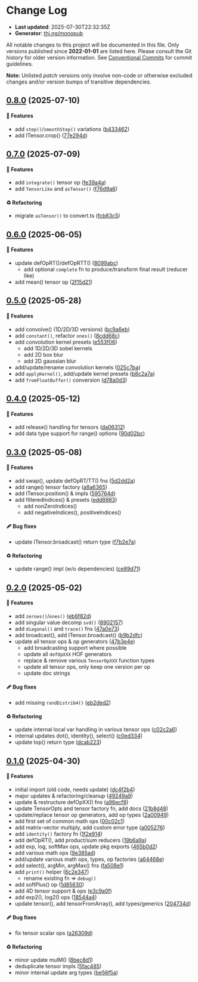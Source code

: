 # Change Log

- **Last updated**: 2025-07-30T22:32:35Z
- **Generator**: [thi.ng/monopub](https://thi.ng/monopub)

All notable changes to this project will be documented in this file.
Only versions published since **2022-01-01** are listed here.
Please consult the Git history for older version information.
See [Conventional Commits](https://conventionalcommits.org/) for commit guidelines.

**Note:** Unlisted _patch_ versions only involve non-code or otherwise excluded changes
and/or version bumps of transitive dependencies.

## [0.8.0](https://github.com/thi-ng/umbrella/tree/@thi.ng/tensors@0.8.0) (2025-07-10)

#### 🚀 Features

- add `step()`/`smoothStep()` variations ([b433462](https://github.com/thi-ng/umbrella/commit/b433462))
- add ITensor.crop() ([77e294d](https://github.com/thi-ng/umbrella/commit/77e294d))

## [0.7.0](https://github.com/thi-ng/umbrella/tree/@thi.ng/tensors@0.7.0) (2025-07-09)

#### 🚀 Features

- add `integrate()` tensor op ([fe39a4a](https://github.com/thi-ng/umbrella/commit/fe39a4a))
- add `TensorLike` and `asTensor()` ([f76d9a6](https://github.com/thi-ng/umbrella/commit/f76d9a6))

#### ♻️ Refactoring

- migrate `asTensor()` to convert.ts ([fcb83c5](https://github.com/thi-ng/umbrella/commit/fcb83c5))

## [0.6.0](https://github.com/thi-ng/umbrella/tree/@thi.ng/tensors@0.6.0) (2025-06-05)

#### 🚀 Features

- update defOpRT()/defOpRTT() ([8099abc](https://github.com/thi-ng/umbrella/commit/8099abc))
  - add optional `complete` fn to produce/transform final result (reducer like)
- add mean() tensor op ([2f15d21](https://github.com/thi-ng/umbrella/commit/2f15d21))

## [0.5.0](https://github.com/thi-ng/umbrella/tree/@thi.ng/tensors@0.5.0) (2025-05-28)

#### 🚀 Features

- add convolve() (1D/2D/3D versions) ([bc9a6eb](https://github.com/thi-ng/umbrella/commit/bc9a6eb))
- add `constant()`, refactor `ones()` ([8cdd68c](https://github.com/thi-ng/umbrella/commit/8cdd68c))
- add convolution kernel presets ([e553f06](https://github.com/thi-ng/umbrella/commit/e553f06))
  - add 1D/2D/3D sobel kernels
  - add 2D box blur
  - add 2D gaussian blur
- add/update/rename convolution kernels ([025c7ba](https://github.com/thi-ng/umbrella/commit/025c7ba))
- add `applyKernel()`, add/update kernel presets ([b8c2a7a](https://github.com/thi-ng/umbrella/commit/b8c2a7a))
- add `fromFloatBuffer()` conversion ([d78a0d3](https://github.com/thi-ng/umbrella/commit/d78a0d3))

## [0.4.0](https://github.com/thi-ng/umbrella/tree/@thi.ng/tensors@0.4.0) (2025-05-12)

#### 🚀 Features

- add release() handling for tensors ([da06312](https://github.com/thi-ng/umbrella/commit/da06312))
- add data type support for range() options ([90d02bc](https://github.com/thi-ng/umbrella/commit/90d02bc))

## [0.3.0](https://github.com/thi-ng/umbrella/tree/@thi.ng/tensors@0.3.0) (2025-05-08)

#### 🚀 Features

- add swap(), update defOpRT/TT() fns ([5d2dd2a](https://github.com/thi-ng/umbrella/commit/5d2dd2a))
- add range() tensor factory ([a8a6365](https://github.com/thi-ng/umbrella/commit/a8a6365))
- add ITensor.position() & impls ([595764d](https://github.com/thi-ng/umbrella/commit/595764d))
- add filteredIndices() & presets ([edd8983](https://github.com/thi-ng/umbrella/commit/edd8983))
  - add nonZeroIndices()
  - add negativeIndices(), positiveIndices()

#### 🩹 Bug fixes

- update ITensor.broadcast() return type ([f7b2e7a](https://github.com/thi-ng/umbrella/commit/f7b2e7a))

#### ♻️ Refactoring

- update range() impl (w/o dependencies) ([ce89d71](https://github.com/thi-ng/umbrella/commit/ce89d71))

## [0.2.0](https://github.com/thi-ng/umbrella/tree/@thi.ng/tensors@0.2.0) (2025-05-02)

#### 🚀 Features

- add `zeroes()`/`ones()` ([eb6f82d](https://github.com/thi-ng/umbrella/commit/eb6f82d))
- add singular value decomp `svd()` ([8902157](https://github.com/thi-ng/umbrella/commit/8902157))
- add `diagonal()` and `trace()` fns ([47a0e73](https://github.com/thi-ng/umbrella/commit/47a0e73))
- add broadcast(), add ITensor.broadcast() ([b9b2dfc](https://github.com/thi-ng/umbrella/commit/b9b2dfc))
- update all tensor ops & op generators ([47b3e4e](https://github.com/thi-ng/umbrella/commit/47b3e4e))
  - add broadcasting support where possible
  - update all `defOpXXX` HOF generators
  - replace & remove various `TensorOpXXX` function types
  - update all tensor ops, only keep one version per op
  - update doc strings

#### 🩹 Bug fixes

- add missing `randDistrib4()` ([eb2ded2](https://github.com/thi-ng/umbrella/commit/eb2ded2))

#### ♻️ Refactoring

- update internal local var handling in various tensor ops ([c02c2a6](https://github.com/thi-ng/umbrella/commit/c02c2a6))
- internal updates dot(), identity(), select() ([c0ed334](https://github.com/thi-ng/umbrella/commit/c0ed334))
- update top() return type ([dcab223](https://github.com/thi-ng/umbrella/commit/dcab223))

## [0.1.0](https://github.com/thi-ng/umbrella/tree/@thi.ng/tensors@0.1.0) (2025-04-30)

#### 🚀 Features

- initial import (old code, needs update) ([dc4f2b4](https://github.com/thi-ng/umbrella/commit/dc4f2b4))
- major updates & refactoring/cleanup ([49249a9](https://github.com/thi-ng/umbrella/commit/49249a9))
- update & restructure defOpXX() fns ([a96ecf8](https://github.com/thi-ng/umbrella/commit/a96ecf8))
- update TensorOpts and tensor factory fn, add docs ([21b8d48](https://github.com/thi-ng/umbrella/commit/21b8d48))
- update/replace tensor op generators, add op types ([2a00949](https://github.com/thi-ng/umbrella/commit/2a00949))
- add first set of common math ops ([00c02c1](https://github.com/thi-ng/umbrella/commit/00c02c1))
- add matrix-vector multiply, add custom error type ([a005276](https://github.com/thi-ng/umbrella/commit/a005276))
- add `identity()` factory fn ([1f2e914](https://github.com/thi-ng/umbrella/commit/1f2e914))
- add defOpRT(), add product/sum reducers ([19b6a9a](https://github.com/thi-ng/umbrella/commit/19b6a9a))
- add exp, log, softMax ops, update pkg exports ([465b0d2](https://github.com/thi-ng/umbrella/commit/465b0d2))
- add various math ops ([9e385ad](https://github.com/thi-ng/umbrella/commit/9e385ad))
- add/update various math ops, types, op factories ([a64468e](https://github.com/thi-ng/umbrella/commit/a64468e))
- add select(), argMin, argMax() fns ([fa508e1](https://github.com/thi-ng/umbrella/commit/fa508e1))
- add `print()` helper ([6c2e347](https://github.com/thi-ng/umbrella/commit/6c2e347))
  - rename existing fn => `debug()`
- add softPlus() op ([1d85630](https://github.com/thi-ng/umbrella/commit/1d85630))
- add 4D tensor support & ops ([e3c9a0f](https://github.com/thi-ng/umbrella/commit/e3c9a0f))
- add exp2(), log2() ops ([18544a4](https://github.com/thi-ng/umbrella/commit/18544a4))
- update tensor(), add tensorFromArray(), add types/generics ([204734d](https://github.com/thi-ng/umbrella/commit/204734d))

#### 🩹 Bug fixes

- fix tensor scalar ops ([a26309d](https://github.com/thi-ng/umbrella/commit/a26309d))

#### ♻️ Refactoring

- minor update mulM() ([8bec8d1](https://github.com/thi-ng/umbrella/commit/8bec8d1))
- deduplicate tensor impls ([5fac485](https://github.com/thi-ng/umbrella/commit/5fac485))
- minor internal update arg types ([be56f5a](https://github.com/thi-ng/umbrella/commit/be56f5a))
